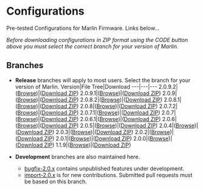 # Configurations
Pre-tested Configurations for Marlin Firmware. Links below…

*Before downloading configurations in ZIP format using the CODE button above you must select the correct branch for your version of Marlin.*

## Branches

- **Release** branches will apply to most users. Select the branch for your version of Marlin.
  Version|File Tree|Download
  ---|---|---
  2.0.9.2|([Browse](../../tree/release-2.0.9.2))|([Download ZIP](../../archive/refs/heads/release-2.0.9.2.zip))
  2.0.9.1|([Browse](../../tree/release-2.0.9.1))|([Download ZIP](../../archive/refs/heads/release-2.0.9.1.zip))
  2.0.9|([Browse](../../tree/release-2.0.9))|([Download ZIP](../../archive/refs/heads/release-2.0.9.zip))
  2.0.8.2|([Browse](../../tree/release-2.0.8.2))|([Download ZIP](../../archive/refs/heads/release-2.0.8.2.zip))
  2.0.8.1|([Browse](../../tree/release-2.0.8.1))|([Download ZIP](../../archive/refs/heads/release-2.0.8.1.zip))
  2.0.8|([Browse](../../tree/release-2.0.8))|([Download ZIP](../../archive/refs/heads/release-2.0.8.zip))
  2.0.7.2|([Browse](../../tree/release-2.0.7.1))|([Download ZIP](../../archive/refs/heads/release-2.0.7.2.zip))
  2.0.7.1|([Browse](../../tree/release-2.0.7.1))|([Download ZIP](../../archive/refs/heads/release-2.0.7.1.zip))
  2.0.7|([Browse](../../tree/release-2.0.7))|([Download ZIP](../../archive/refs/heads/release-2.0.7.zip))
  2.0.6.1|([Browse](../../tree/release-2.0.6.1))|([Download ZIP](../../archive/refs/heads/release-2.0.6.1.zip))
  2.0.6|([Browse](../../tree/release-2.0.6))|([Download ZIP](../../archive/refs/heads/release-2.0.6.zip))
  2.0.5|([Browse](../../tree/release-2.0.5))|([Download ZIP](../../archive/refs/heads/release-2.0.5.zip))
  2.0.4|([Browse](../../tree/release-2.0.4))|([Download ZIP](../../archive/refs/heads/release-2.0.4.zip))
  2.0.3|([Browse](../../tree/release-2.0.3))|([Download ZIP](../../archive/refs/heads/release-2.0.3.zip))
  2.0.2|([Browse](../../tree/release-2.0.2))|([Download ZIP](../../archive/refs/heads/release-2.0.2.zip))
  2.0.1|([Browse](../../tree/release-2.0.1))|([Download ZIP](../../archive/refs/heads/release-2.0.1.zip))
  2.0.0|([Browse](../../tree/release-2.0.0))|([Download ZIP](../../archive/refs/heads/release-2.0.0.zip))
  1.1.9|([Browse](../../tree/release-1.1.9))|([Download ZIP](../../archive/refs/heads/release-1.1.9.zip))

- **Development** branches are also maintained here.
  - [bugfix-2.0.x](../../tree/bugfix-2.0.x) contains unpublished features under development.
  - [import-2.0.x](../../tree/import-2.0.x) is for new contributions. Submitted pull requests must be based on this branch.
